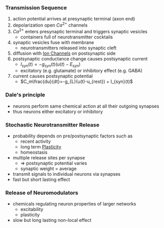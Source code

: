 ### Transmission Sequence
1. action potential arrives at presynaptic terminal (axon end)
2. depolarization open $Ca^{2+}$ channels
3. $Ca^{2+}$ enters presynaptic terminal and triggers synaptic vesicles 
	+ containers full of neurotransmitter cocktails
4. synaptic vesicles fuse with membrane
	+ neurotransmitters released into synaptic cleft
5. diffusion with [Ion Channels](Ion%20Channels.md) on postsynaptic side
6. postsynaptic conductance change causes postsynaptic current 
	+ $I_{syn}(t)=-g_{syn}(t)(u(t)-E_{syn})$ 
	+ excitatory (e.g. glutamate) or inhibitory effect (e.g. GABA)
7. current causes postsynaptic potential
	+ $C_m\frac{du}{dt}=-g_{L}(u(t)-u_{rest}) + I_{syn}(t)$ 
###  Dale's principle
+ neurons perform same chemical action at all their outgoing synapses
+ thus neurons either excitatory or inhibitory
### Stochastic Neurotransmitter Release
+ probability depends on pre/postsynaptic factors such as
	+ recent activity
	+ long term [Plasticity](../Plasticity/Plasticity.md)
	+ homeostasis
+ multiple release sites per synapse
	+ $\Rightarrow$ postsynaptic potential varies
	+ synaptic weight = average
+ transmit signals to individual neurons via synapses
+ fast but short lasting effect
### Release of Neuromodulators
+ chemicals regulating neuron properties of larger networks
	+ excitability
	+ plasticity
+ slow but long lasting non-local effect 
